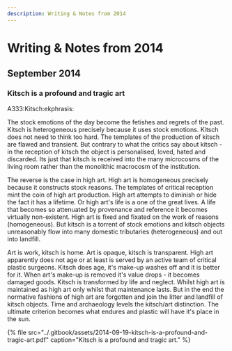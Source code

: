 ```yaml
---
description: Writing & Notes from 2014
---
```


# Writing & Notes from 2014

## September 2014

### Kitsch is a profound and tragic art

A333:Kitsch:ekphrasis:

The stock emotions of the day become the fetishes and regrets of the past. Kitsch is heterogeneous precisely because it uses stock emotions. Kitsch does not need to think too hard. The templates of the production of kitsch are flawed and transient. But contrary to what the critics say about kitsch - in the reception of kitsch the object is personalised, loved, hated and discarded. Its just that kitsch is received into the many microcosms of the living room rather than the monolithic macrocosm of the institution.

The reverse is the case in high art. High art is homogeneous precisely because it constructs stock reasons. The templates of critical reception mint the coin of high art production. High art attempts to diminish or hide the fact it has a lifetime. Or high art's life is a one of the great lives. A life that becomes so attenuated by provenance and reference it becomes virtually non-existent. High art is fixed and fixated on the work of reasons \(homogeneous\). But kitsch is a torrent of stock emotions and kitsch objects unreasonably flow into many domestic tributaries \(heterogeneous\) and out into landfill.

Art is work, kitsch is home. Art is opaque, kitsch is transparent. High art apparently does not age or at least is served by an active team of critical plastic surgeons. Kitsch does age, it's make-up washes off and it is better for it. When art's make-up is removed it's value drops - it becomes damaged goods. Kitsch is transformed by life and neglect. Whilst high art is maintained as high art only whilst that maintenance lasts. But in the end the normative fashions of high art are forgotten and join the litter and landfill of kitsch objects. Time and archaeology levels the kitsch/art distinction. The ultimate criterion becomes what endures and plastic will have it's place in the sun.

{% file src="../.gitbook/assets/2014-09-19-kitsch-is-a-profound-and-tragic-art.pdf" caption="Kitsch is a profound and tragic art." %}

